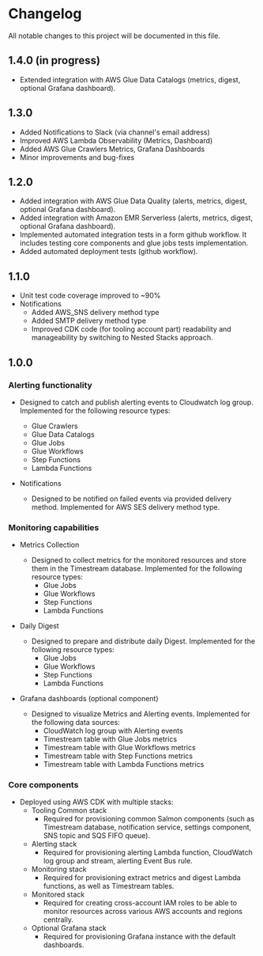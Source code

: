 # Changelog

All notable changes to this project will be documented in this file.

## 1.4.0 (in progress)

* Extended integration with AWS Glue Data Catalogs (metrics, digest, optional Grafana dashboard).

## 1.3.0

* Added Notifications to Slack (via channel's email address)
* Improved AWS Lambda Observability (Metrics, Dashboard)
* Added AWS Glue Crawlers Metrics, Grafana Dashboards
* Minor improvements and bug-fixes

## 1.2.0

* Added integration with AWS Glue Data Quality (alerts, metrics, digest, optional Grafana dashboard).
* Added integration with Amazon EMR Serverless (alerts, metrics, digest, optional Grafana dashboard).
* Implemented automated integration tests in a form github workflow. It includes testing core components and glue jobs tests implementation.
* Added automated deployment tests (github workflow).

## 1.1.0

* Unit test code coverage improved to ~90%
* Notifications
  * Added AWS_SNS delivery method type
  * Added SMTP delivery method type
  * Improved CDK code (for tooling account part) readability and manageability by switching to Nested Stacks approach.

## 1.0.0

### Alerting functionality

* Designed to catch and publish alerting events to Cloudwatch log group. Implemented for the following resource types:
     - Glue Crawlers
     - Glue Data Catalogs
     - Glue Jobs
     - Glue Workflows
     - Step Functions
     - Lambda Functions

* Notifications 
     * Designed to be notified on failed events via provided delivery method. Implemented for AWS SES delivery method type.

### Monitoring capabilities
* Metrics Collection
     * Designed to collect metrics for the monitored resources and store them in the Timestream database. Implemented for the following resource types:
          - Glue Jobs
          - Glue Workflows
          - Step Functions
          - Lambda Functions

* Daily Digest
     * Designed to prepare and distribute daily Digest. Implemented for the following resource types:
          - Glue Jobs
          - Glue Workflows
          - Step Functions
          - Lambda Functions

* Grafana dashboards (optional component)
     * Designed to visualize Metrics and Alerting events. Implemented for the following data sources:
          - CloudWatch log group with Alerting events
          - Timestream table with Glue Jobs metrics
          - Timestream table with Glue Workflows metrics
          - Timestream table with Step Functions metrics
          - Timestream table with Lambda Functions metrics   


### Core components
* Deployed using AWS CDK with multiple stacks:
     * Tooling Common stack
          * Required for provisioning common Salmon components (such as Timestream database, notification service, settings component, SNS topic and SQS FIFO queue).
     * Alerting stack
          * Required for provisioning alerting Lambda function, CloudWatch log group and stream, alerting Event Bus rule.
     * Monitoring stack
          * Required for provisioning extract metrics and digest Lambda functions, as well as Timestream tables.
     * Monitored stack
          * Required for creating cross-account IAM roles to be able to monitor resources across various AWS accounts and regions centrally. 
     * Optional Grafana stack
          * Required for provisioning Grafana instance with the default dashboards. 

